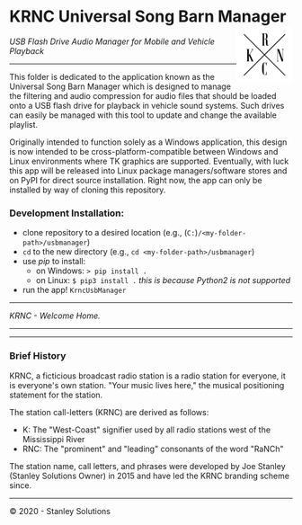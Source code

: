 # KRNC Universal Song Barn Manager <a href="https://github.com/engineerjoe440/KRNCApps"><img src="https://github.com/engineerjoe440/KRNCApps/blob/master/common/images/KRNC.png" width="100" alt="KRNC" align="right"></a>

*USB Flash Drive Audio Manager for Mobile and Vehicle Playback*

---

This folder is dedicated to the application known as the Universal Song Barn Manager
which is designed to manage the filtering and audio compression for audio files that
should be loaded onto a USB flash drive for playback in vehicle sound systems. Such
drives can easily be managed with this tool to update and change the available
playlist.

Originally intended to function solely as a Windows application, this design is now
intended to be cross-platform-compatible between Windows and Linux environments where
TK graphics are supported. Eventually, with luck this app will be released into
Linux package managers/software stores and on PyPI for direct source installation.
Right now, the app can only be installed by way of cloning this repository.

### Development Installation:
- clone repository to a desired location (e.g., (`C:`)`/<my-folder-path>/usbmanager`)
- `cd` to the new directory (e.g., `cd <my-folder-path>/usbmanager`)
- use *pip* to install:
  - on Windows: `> pip install .`
  - on Linux: `$ pip3 install .` *this is because Python2 is not supported*
- run the app! `KrncUsbManager`

---

*KRNC - Welcome Home.*

---


    
---

### Brief History
KRNC, a ficticious broadcast radio station is a radio station for everyone, it is
everyone's own station. "Your music lives here," the musical positioning statement
for the station.

The station call-letters (KRNC) are derived as follows:
 - K: The "West-Coast" signifier used by all radio stations west of the Mississippi River
 - RNC: The "prominent" and "leading" consonants of the word "RaNCh"

The station name, call letters, and phrases were developed by Joe Stanley (Stanley
Solutions Owner) in 2015 and have led the KRNC branding scheme since.

---
© 2020 - Stanley Solutions
